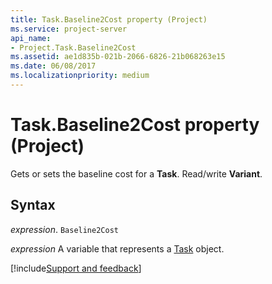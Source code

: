 ```yaml
---
title: Task.Baseline2Cost property (Project)
ms.service: project-server
api_name:
- Project.Task.Baseline2Cost
ms.assetid: ae1d835b-021b-2066-6826-21b068263e15
ms.date: 06/08/2017
ms.localizationpriority: medium
---
```



# Task.Baseline2Cost property (Project)

Gets or sets the baseline cost for a **Task**. Read/write **Variant**.


## Syntax

_expression_. `Baseline2Cost`

_expression_ A variable that represents a [Task](./Project.Task.md) object.

[!include[Support and feedback](~/includes/feedback-boilerplate.md)]